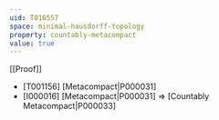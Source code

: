 ```yaml
---
uid: T016557
space: minimal-hausdorff-topology
property: countably-metacompact
value: true
---
```

[[Proof]]

* [T001156] [Metacompact|P000031]
* [I000016] [Metacompact|P000031] => [Countably Metacompact|P000033]

